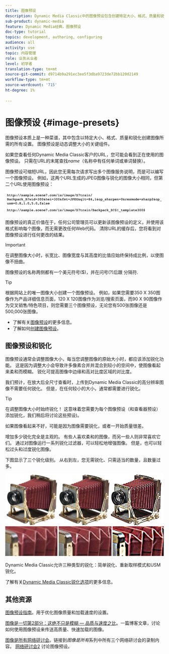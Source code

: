 ```yaml
---
title: 图像预设
description: Dynamic Media Classic中的图像预设包含创建特定大小、格式、质量和锐化的图像所需的所有设置。 图像预设是动态调整大小的关键组件。 当您查看Dynamic Media Classic中的URL时，您可以轻松查看是否使用了图像预设。 了解图像预设、它们为何如此有用以及如何创建它们。
sub-product: dynamic-media
feature: Dynamic Media经典，图像预设
doc-type: tutorial
topics: development, authoring, configuring
audience: all
activity: use
topic: 内容管理
role: 业务从业者
level: 初学者
translation-type: tm+mt
source-git-commit: d9714b9a291ec3ee5f3dba9723de72bb120d2149
workflow-type: tm+mt
source-wordcount: '715'
ht-degree: 1%

---
```



# 图像预设 {#image-presets}

图像预设本质上是一种菜谱，其中包含以特定大小、格式、质量和锐化创建图像所需的所有设置。 图像预设是动态调整大小的关键组件。

如果您查看任何Dynamic Media Classic客户的URL，您可能会看到正在使用的图像预设。 只需在URL的末尾查找$name$（名称中有任何单词或单词替换）。

图像预设可缩短URL，因此您无需每次请求写出多个图像服务说明，而是可以编写一个图像预设。 例如，这两个URL生成的JPEG图像与锐化的图像大小相同，但第二个URL使用图像预设：

![图像](assets/image-presets/image-preset-2.png)

图像预设的真正价值在于，任何公司管理员可以更新该图像预设的定义，并使用该格式影响每个图像，而无需更改任何Web代码。 清除URL的缓存后，您将看到对图像预设进行任何更改的结果。

>[!IMPORTANT]
>
>在调整图像大小时，长宽比、图像宽度与其高度的比值应始终保持成比例，以使图像不扭曲。

图像预设的名称两侧都有一个美元符号($)，并在问号(?)后跟 分隔符.

>[!TIP]
>
>根据网站上的唯一图像大小创建一个图像预设。 例如，如果您需要350 X 350图像作为产品详细信息页面，120 X 120图像作为浏览/搜索页面，而90 X 90图像作为交叉销售/特色项目，则您需要三个图像预设，无论您有500张图像还是500,000张图像。

- 了解有关[图像预设](https://docs.adobe.com/content/help/en/dynamic-media-classic/using/image-sizing/setting-image-presets.html)的更多信息。
- 了解如何[创建图像预设](https://docs.adobe.com/content/help/en/dynamic-media-classic/using/image-sizing/setting-image-presets.html#creating-an-image-preset)。

## 图像预设和锐化

图像预设通常会调整图像大小，每当您调整图像的原始大小时，都应该添加锐化功能。 这是因为调整大小会导致许多像素合并并混合到较小的空间中，使图像看起来柔和而模糊。 锐化可提高图像中边缘和高对比度区域的对比度。

我们预计，在放大后全尺寸查看时，上传到Dynamic Media Classic的高分辨率图像不需要任何锐化。 但是，在任何较小的大小，通常都需要进行锐化。

>[!TIP]
>
>在调整图像大小时始终锐化！ 这意味着您需要为每个图像预设（和查看器预设）添加锐化，我们稍后将讨论这些预设)。
>
>如果图像看起来不好，可能是因为图像需要锐化，或者一开始质量很差。

增加多少锐化完全是主观的。 有些人喜欢柔和的图像，而另一些人则非常喜欢它们。 通过对图像运行一系列锐化过滤器，可以轻松地增强图像。 但是，也可以轻松过头和过度锐化图像。

下图显示了三个锐化级别。 从右到左，您无需锐化、只需适当的数量，且数量过多。

![图像](assets/image-presets/image-presets-1.jpg)

Dynamic Media Classic允许三种类型的锐化：简单锐化、重新取样模式和USM锐化。

了解有关[Dynamic Media Classic锐化选项](https://docs.adobe.com/content/help/en/dynamic-media-classic/using/master-files/sharpening-image.html#sharpening_an_image)的更多信息。

## 其他资源

[图像预设指南](https://www.adobe.com/content/dam/www/us/en/experience-manager/pdfs/dynamic-media-image-preset-guide.pdf)。用于优化图像质量和加载速度的设置。

[图像是一切第2部分：这绝不只是模糊 — 品质与速度之比](https://theblog.adobe.com/image-is-everything-part-2-its-never-just-a-blur-quality-versus-speed/)。一篇博客文章，讨论如何使用图像预设来传送高质量、快速加载的图像。

[图像是所有网络研讨会](https://dynamicmediaseries2019.enterprise.adobeevents.com/)。链接到&#x200B;_图像是所有_&#x200B;系列中所有三个网络研讨会的录制内容。 [网络研讨会2](https://seminars.adobeconnect.com/p6lqaotpjnd3) 讨论图像预设。
